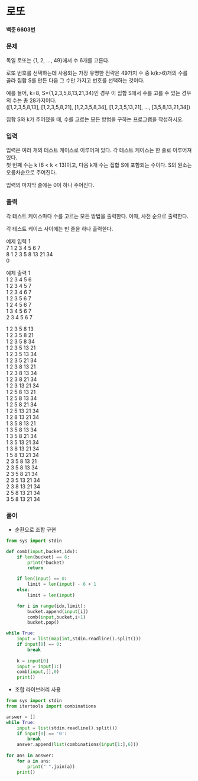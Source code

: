 # 로또
#### 백준 6603번
### 문제
독일 로또는 {1, 2, ..., 49}에서 수 6개를 고른다.             

로또 번호를 선택하는데 사용되는 가장 유명한 전략은 49가지 수 중 k(k>6)개의 수를 골라 집합 S를 만든 다음 그 수만 가지고 번호를 선택하는 것이다.                

예를 들어, k=8, S={1,2,3,5,8,13,21,34}인 경우 이 집합 S에서 수를 고를 수 있는 경우의 수는 총 28가지이다.            
([1,2,3,5,8,13], [1,2,3,5,8,21], [1,2,3,5,8,34], [1,2,3,5,13,21], ..., [3,5,8,13,21,34])             

집합 S와 k가 주어졌을 때, 수를 고르는 모든 방법을 구하는 프로그램을 작성하시오.                      

### 입력
입력은 여러 개의 테스트 케이스로 이루어져 있다. 각 테스트 케이스는 한 줄로 이루어져 있다.               
첫 번째 수는 k (6 < k < 13)이고, 다음 k개 수는 집합 S에 포함되는 수이다. S의 원소는 오름차순으로 주어진다.          

입력의 마지막 줄에는 0이 하나 주어진다.         

### 출력
각 테스트 케이스마다 수를 고르는 모든 방법을 출력한다. 이때, 사전 순으로 출력한다.               

각 테스트 케이스 사이에는 빈 줄을 하나 출력한다.           
             
예제 입력 1           
7 1 2 3 4 5 6 7        
8 1 2 3 5 8 13 21 34          
0        
            
예제 출력 1          
1 2 3 4 5 6          
1 2 3 4 5 7       
1 2 3 4 6 7       
1 2 3 5 6 7       
1 2 4 5 6 7         
1 3 4 5 6 7       
2 3 4 5 6 7      
              
1 2 3 5 8 13         
1 2 3 5 8 21       
1 2 3 5 8 34        
1 2 3 5 13 21       
1 2 3 5 13 34        
1 2 3 5 21 34       
1 2 3 8 13 21         
1 2 3 8 13 34        
1 2 3 8 21 34        
1 2 3 13 21 34          
1 2 5 8 13 21         
1 2 5 8 13 34           
1 2 5 8 21 34          
1 2 5 13 21 34         
1 2 8 13 21 34            
1 3 5 8 13 21              
1 3 5 8 13 34             
1 3 5 8 21 34       
1 3 5 13 21 34        
1 3 8 13 21 34          
1 5 8 13 21 34          
2 3 5 8 13 21           
2 3 5 8 13 34           
2 3 5 8 21 34          
2 3 5 13 21 34             
2 3 8 13 21 34          
2 5 8 13 21 34         
3 5 8 13 21 34        

### 풀이
+ 순환으로 조합 구현
```python
from sys import stdin

def comb(input,bucket,idx): 
    if len(bucket) == 6:
        print(*bucket)
        return

    if len(input) == 0:
        limit = len(input) - 6 + 1
    else:
        limit = len(input)

    for i in range(idx,limit):
        bucket.append(input[i])
        comb(input,bucket,i+1)
        bucket.pop()

while True:
    input = list(map(int,stdin.readline().split()))
    if input[0] == 0:
        break
    
    k = input[0]
    input = input[1:]
    comb(input,[],0)
    print()
```
+ 조합 라이브러리 사용
```python
from sys import stdin
from itertools import combinations

answer = []
while True:
    input = list(stdin.readline().split())
    if input[0] == '0':
        break
    answer.append(list(combinations(input[1:],6)))
    
for ans in answer:
    for a in ans:
        print(" ".join(a))
    print()
```
